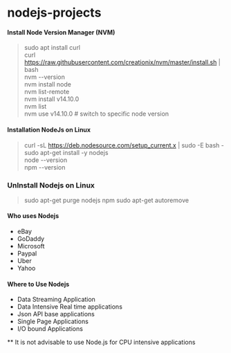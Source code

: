 # nodejs-projects

#### Install Node Version Manager (NVM)
> sudo apt install curl  
> curl https://raw.githubusercontent.com/creationix/nvm/master/install.sh | bash  
> nvm --version  
> nvm install node  
> nvm list-remote  
> nvm install v14.10.0    
> nvm list  
> nvm use v14.10.0 # switch to specific node version  

#### Installation NodeJs on Linux
> curl -sL https://deb.nodesource.com/setup_current.x | sudo -E bash -  
> sudo apt-get install -y nodejs  
> node --version  
> npm --version  

### UnInstall Nodejs on Linux
> sudo apt-get purge nodejs npm
> sudo apt-get autoremove

#### Who uses Nodejs
* eBay
* GoDaddy
* Microsoft
* Paypal
* Uber
* Yahoo

#### Where to Use Nodejs
* Data Streaming Application
* Data Intensive Real time applications
* Json API base applications
* Single Page Applications
* I/O bound Applications

** It is not advisable to use Node.js for CPU intensive applications
